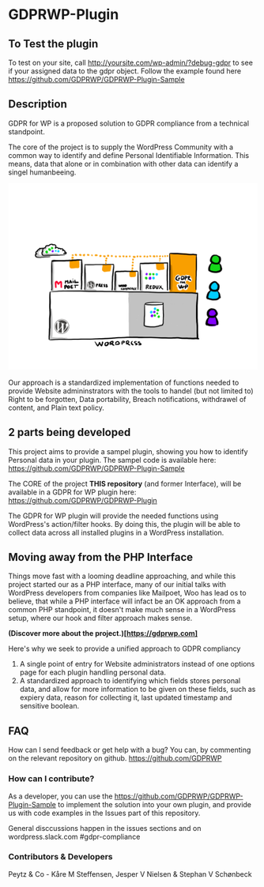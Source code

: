 # GDPRWP-Plugin

## To Test the plugin
To test on your site, call http://yoursite.com/wp-admin/?debug-gdpr to see if your assigned data to the gdpr object.
Follow the example found here https://github.com/GDPRWP/GDPRWP-Plugin-Sample

## Description
GDPR for WP is a proposed solution to GDPR compliance from a technical standpoint. 

The core of the project is to supply the WordPress Community with a common way to identify and define Personal Identifiable Information. This means, data that alone or in combination with other data can identify a singel humanbeeing.

![GDPR WP explained](https://github.com/GDPRWP/GDPRWP-Plugin/blob/master/gdpr%20for%20wordpress.jpg)

Our approach is a standardized implementation of functions needed to provide Website admininstrators with the tools to  handel (but not limited to) Right to be forgotten, Data portability, Breach notifications, withdrawel of content, and Plain text policy. 

## 2 parts being developed
This project aims to provide a sampel plugin, showing you how to identify Personal data in your plugin. The sampel code is available here:
https://github.com/GDPRWP/GDPRWP-Plugin-Sample

The CORE of the project **THIS repository** (and former Interface), will be available in a GDPR for WP plugin here:
https://github.com/GDPRWP/GDPRWP-Plugin

The GDPR for WP plugin will provide the needed functions using WordPress's action/filter hooks. By doing this, the plugin will be able to collect data across all installed plugins in a WordPress installation. 

## Moving away from the PHP Interface
Things move fast with a looming deadline approaching, and while this project started our as a PHP interface, many of our initial talks with WordPress developers from companies like Mailpoet, Woo has lead os to believe, that while a PHP interface will infact be an OK approach from a common PHP standpoint, it doesn't make much sense in a WordPress setup, where our hook and filter approach makes sense.

**(Discover more about the project.)[https://gdprwp.com]**


Here's why we seek to provide a unified approach to GDPR compliancy
1. A single point of entry for Website administrators instead of one options page for each plugin handling personal data.
2. A standardized approach to identifying which fields stores personal data, and allow for more information to be given on these fields, such as expiery data, reason for collecting it, last updated timestamp and sensitive boolean.


## FAQ
How can I send feedback or get help with a bug?
You can, by commenting on the relevant repository on github. 
https://github.com/GDPRWP

### How can I contribute?
As a developer, you can use the https://github.com/GDPRWP/GDPRWP-Plugin-Sample to implement the solution into your own plugin, and provide us with code examples in the Issues part of this repository.

General disccussions happen in the issues sections and on wordpress.slack.com #gdpr-compliance

### Contributors & Developers
 Peytz & Co - Kåre M Steffensen, Jesper V Nielsen & Stephan V Schønbeck
